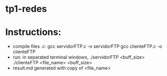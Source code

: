 # tp1-redes
# Instructions:
- compile files .c: gcc servidorFTP.c -o servidorFTP
			gcc clienteFTP.c -o clienteFTP
- run: in separated terminal windows, ./servidorFTP <porta> <buff_size>
						     ./clienteFTP <hostname> <porta> <file_name> <buff_size>
- result.md generated with copy of <file_name>
